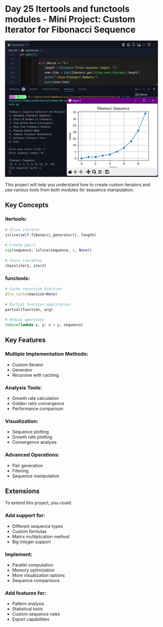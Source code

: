 # Day 25 Itertools and functools modules - Mini Project: Custom Iterator for Fibonacci Sequence

![Fibonacci Sequence](/Day%20025/sequence.png)


This project will help you understand how to create custom iterators and use various tools from both modules for sequence manipulation.

## Key Concepts

### itertools:
```python
# Slice iterator
islice(self.fibonacci_generator(), length)

# Create pairs
zip(sequence, islice(sequence, 1, None))

# Chain iterables
chain(iter1, iter2)
```

### functools:
```python
# Cache recursive function
@lru_cache(maxsize=None)

# Partial function application
partial(function, arg)

# Reduce operation
reduce(lambda x, y: x + y, sequence)
```

## Key Features

### Multiple Implementation Methods:
- Custom Iterator
- Generator
- Recursive with caching

### Analysis Tools:
- Growth rate calculation
- Golden ratio convergence
- Performance comparison

### Visualization:
- Sequence plotting
- Growth rate plotting
- Convergence analysis

### Advanced Operations:
- Pair generation
- Filtering
- Sequence manipulation

## Extensions

To extend this project, you could:

### Add support for:
- Different sequence types
- Custom formulas
- Matrix multiplication method
- Big integer support

### Implement:
- Parallel computation
- Memory optimization
- More visualization options
- Sequence comparisons

### Add features for:
- Pattern analysis
- Statistical tools
- Custom sequence rules
- Export capabilities
